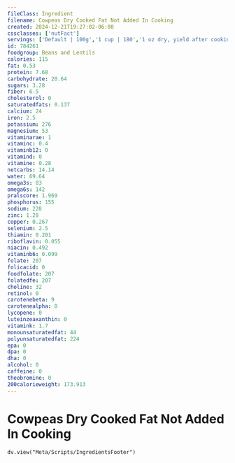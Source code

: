 ```yaml
---
fileClass: Ingredient
filename: Cowpeas Dry Cooked Fat Not Added In Cooking
created: 2024-12-21T19:27:02-06:00
cssclasses: ['nutFact']
servings: ['Default | 100g','1 cup | 180','1 oz dry, yield after cooking | 70']
id: 784261
foodgroup: Beans and Lentils
calories: 115
fat: 0.53
protein: 7.68
carbohydrate: 20.64
sugars: 3.28
fiber: 6.5
cholesterol: 0
saturatedfats: 0.137
calcium: 24
iron: 2.5
potassium: 276
magnesium: 53
vitaminarae: 1
vitaminc: 0.4
vitaminb12: 0
vitamind: 0
vitamine: 0.28
netcarbs: 14.14
water: 69.64
omega3s: 83
omega6s: 142
pralscore: 1.969
phosphorus: 155
sodium: 228
zinc: 1.28
copper: 0.267
selenium: 2.5
thiamin: 0.201
riboflavin: 0.055
niacin: 0.492
vitaminb6: 0.099
folate: 207
folicacid: 0
foodfolate: 207
folatedfe: 207
choline: 32
retinol: 0
carotenebeta: 9
carotenealpha: 0
lycopene: 0
luteinzeaxanthin: 0
vitamink: 1.7
monounsaturatedfat: 44
polyunsaturatedfat: 224
epa: 0
dpa: 0
dha: 0
alcohol: 0
caffeine: 0
theobromine: 0
200calorieweight: 173.913
---
```


# Cowpeas Dry Cooked Fat Not Added In Cooking

```dataviewjs
dv.view("Meta/Scripts/IngredientsFooter")
```